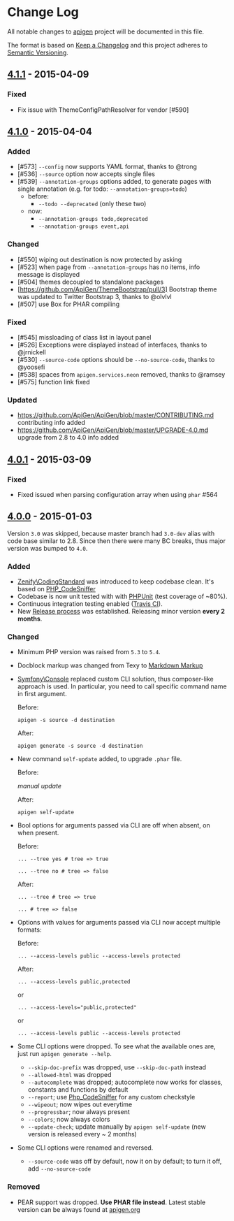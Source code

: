 # Change Log

All notable changes to [apigen][0] project will be documented in this file.

The format is based on [Keep a Changelog](http://keepachangelog.com/)
and this project adheres to [Semantic Versioning](http://semver.org/).

## [4.1.1] - 2015-04-09

### Fixed

- Fix issue with ThemeConfigPathResolver for vendor [#590]

## [4.1.0] - 2015-04-04

### Added

- [#573] `--config` now supports YAML format, thanks to @trong
- [#536] `--source` option now accepts single files
- [#539] `--annotation-groups` options added, to generate pages with single annotation (e.g. for todo: `--annotation-groups=todo`)
  - before:
    - `--todo --deprecated` (only these two)
  - now:
    - `--annotation-groups todo,deprecated`
    - `--annotation-groups event,api`

### Changed

- [#550] wiping out destination is now protected by asking
- [#523] when page from `--annotation-groups` has no items, info message is displayed
- [#504] themes decoupled to standalone packages
- [https://github.com/ApiGen/ThemeBootstrap/pull/3] Bootstrap theme was updated to Twitter Bootstrap 3, thanks to @olvlvl
- [#507] use Box for PHAR compiling

### Fixed

- [#545] missloading of class list in layout panel
- [#526] Exceptions were displayed instead of interfaces, thanks to @jrnickell
- [#530] `--source-code` options should be `--no-source-code`, thanks to @yoosefi
- [#538] spaces from `apigen.services.neon` removed, thanks to @ramsey
- [#575] function link fixed

### Updated

- https://github.com/ApiGen/ApiGen/blob/master/CONTRIBUTING.md contributing info added
- https://github.com/ApiGen/ApiGen/blob/master/UPGRADE-4.0.md upgrade from 2.8 to 4.0 info added

## [4.0.1] - 2015-03-09

### Fixed

- Fixed issued when parsing configuration array when using `phar` #564

## [4.0.0] - 2015-01-03

Version `3.0` was skipped, because master branch had `3.0-dev` alias with code
base similar to 2.8. Since then there were many BC breaks, thus major version was bumped to `4.0`.

### Added

- [Zenify\CodingStandard](https://github.com/Zenify/CodingStandard) was
  introduced to keep codebase clean. It's based on
  [PHP_CodeSniffer](https://github.com/squizlabs/PHP_CodeSniffer)
- Codebase is now unit tested with with [PHPUnit](https://github.com/sebastianbergmann/phpunit) (test coverage of ~80%).
- Continuous integration testing enabled ([Travis CI](http://travis-ci.org)).
- New [Release process](wiki/Release-Process) was established. Releasing minor
  version **every 2 months**.

### Changed

- Minimum PHP version was raised from `5.3` to `5.4`.
- Docblock markup was changed from Texy to [Markdown Markup](https://github.com/michelf/php-markdown)
- [Symfony\Console](https://github.com/symfony/Console) replaced custom CLI
  solution, thus composer-like approach is used.
  In particular, you need to call specific command name in first argument.

  Before:

  `apigen -s source -d destination`

  After:

  `apigen generate -s source -d destination`
- New command `self-update` added, to upgrade `.phar` file.

  Before:

  *manual update*

  After:

  `apigen self-update`
- Bool options for arguments passed via CLI are off when absent, on when
  present.

  Before:

  `... --tree yes # tree => true`

  `... --tree no # tree => false`

   After:

   `... --tree # tree => true`

   `... # tree => false`

- Options with values for arguments passed via CLI now accept multiple formats:

  Before:

  `... --access-levels public --access-levels protected`

  After:

  `... --access-levels public,protected`

  or

  `... --access-levels="public,protected"`

  or

  `... --access-levels public --access-levels protected`

- Some CLI options were dropped. To see what the available ones are, just run `apigen generate --help`.

  - `--skip-doc-prefix` was dropped, use `--skip-doc-path` instead
  - `--allowed-html` was dropped
  - `--autocomplete` was dropped; autocomplete now works for classes, constants and functions by default
  - `--report`; use [Php_CodeSniffer](https://github.com/squizlabs/PHP_CodeSniffer) for any custom checkstyle
  - `--wipeout`; now wipes out everytime
  - `--progressbar`; now always present
  - `--colors`; now always colors
  - `--update-check`; update manually by `apigen self-update` (new version is released every ~ 2 months)

- Some CLI options were renamed and reversed.

  - `--source-code` was off by default, now it on by default; to turn it off, add `--no-source-code`

### Removed

- PEAR support was dropped. **Use PHAR file instead**. Latest stable version
  can be always found at [apigen.org](http://apigen.org)

[4.2.x-dev]: https://github.com/apigen/apigen/compare/v4.2.1...4.2
[4.1.2]: https://github.com/apigen/apigen/compare/v4.1.1...v4.1.2
[4.1.1]: https://github.com/apigen/apigen/compare/v4.1.0...v4.1.1
[4.1.0]: https://github.com/apigen/apigen/compare/v4.0.1...v4.1.0
[4.0.1]: https://github.com/apigen/apigen/compare/v4.0.0...v4.0.1
[4.0.0]: https://github.com/apigen/apigen/compare/v2.8.1...v4.0.0
[0]: https://github.com/apigen/apigen

